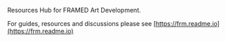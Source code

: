 Resources Hub for FRAMED Art Development.

For guides, resources and discussions please see [https://frm.readme.io](https://frm.readme.io)
